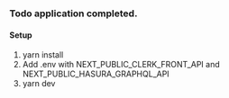 ### Todo application completed.

#### Setup

1. yarn install
2. Add .env with NEXT_PUBLIC_CLERK_FRONT_API and NEXT_PUBLIC_HASURA_GRAPHQL_API
3. yarn dev
